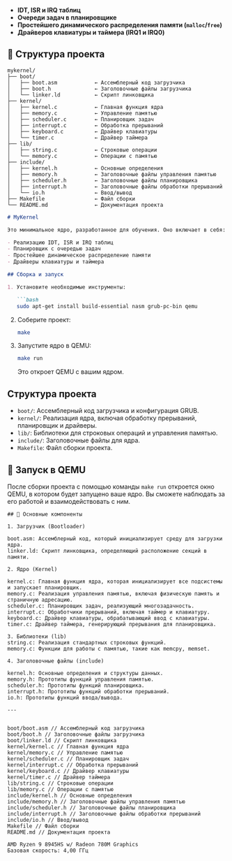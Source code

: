 * **IDT, ISR и IRQ таблиц**
* **Очереди задач в планировщике**
* **Простейшего динамического распределения памяти (`malloc`/`free`)**
* **Драйверов клавиатуры и таймера (IRQ1 и IRQ0)**

## 📂 Структура проекта

```
mykernel/
├── boot/
│   ├── boot.asm            ← Ассемблерный код загрузчика
│   ├── boot.h              ← Заголовочные файлы загрузчика
│   └── linker.ld           ← Скрипт линковщика
├── kernel/
│   ├── kernel.c            ← Главная функция ядра
│   ├── memory.c            ← Управление памятью
│   ├── scheduler.c         ← Планировщик задач
│   ├── interrupt.c         ← Обработка прерываний
│   ├── keyboard.c          ← Драйвер клавиатуры
│   └── timer.c             ← Драйвер таймера
├── lib/
│   ├── string.c            ← Строковые операции
│   └── memory.c            ← Операции с памятью
├── include/
│   ├── kernel.h            ← Основные определения
│   ├── memory.h            ← Заголовочные файлы управления памятью
│   ├── scheduler.h         ← Заголовочные файлы планировщика
│   ├── interrupt.h         ← Заголовочные файлы обработки прерываний
│   └── io.h                ← Ввод/вывод
├── Makefile                ← Файл сборки
└── README.md               ← Документация проекта
```

````markdown
# MyKernel

Это минимальное ядро, разработанное для обучения. Оно включает в себя:

- Реализацию IDT, ISR и IRQ таблиц
- Планировщик с очередью задач
- Простейшее динамическое распределение памяти
- Драйверы клавиатуры и таймера

## Сборка и запуск

1. Установите необходимые инструменты:

   ```bash
   sudo apt-get install build-essential nasm grub-pc-bin qemu
````

2. Соберите проект:

   ```bash
   make
   ```

3. Запустите ядро в QEMU:

   ```bash
   make run
   ```

   Это откроет QEMU с вашим ядром.

## Структура проекта

* `boot/`: Ассемблерный код загрузчика и конфигурация GRUB.
* `kernel/`: Реализация ядра, включая обработку прерываний, планировщик и драйверы.
* `lib/`: Библиотеки для строковых операций и управления памятью.
* `include/`: Заголовочные файлы для ядра.
* `Makefile`: Файл сборки проекта.


## 🧪 Запуск в QEMU

После сборки проекта с помощью команды `make run` откроется окно QEMU, в котором будет запущено ваше ядро. Вы сможете наблюдать за его работой и взаимодействовать с ним.

```
## 🔧 Основные компоненты

1. Загрузчик (Bootloader)

boot.asm: Ассемблерный код, который инициализирует среду для загрузки ядра.
linker.ld: Скрипт линковщика, определяющий расположение секций в памяти.

2. Ядро (Kernel)

kernel.c: Главная функция ядра, которая инициализирует все подсистемы и запускает планировщик.
memory.c: Реализация управления памятью, включая физическую память и страничную адресацию.
scheduler.c: Планировщик задач, реализующий многозадачность.
interrupt.c: Обработчики прерываний, включая таймер и клавиатуру.
keyboard.c: Драйвер клавиатуры, обрабатывающий ввод с клавиатуры.
timer.c: Драйвер таймера, генерирующий прерывания для планировщика.

3. Библиотеки (lib)
string.c: Реализация стандартных строковых функций.
memory.c: Функции для работы с памятью, такие как memcpy, memset.

4. Заголовочные файлы (include)

kernel.h: Основные определения и структуры данных.
memory.h: Прототипы функций управления памятью.
scheduler.h: Прототипы функций планировщика.
interrupt.h: Прототипы функций обработки прерываний.
io.h: Прототипы функций ввода/вывода.

---


boot/boot.asm // Ассемблерный код загрузчика
boot/boot.h // Заголовочные файлы загрузчика
boot/linker.ld // Скрипт линковщика
kernel/kernel.c // Главная функция ядра
kernel/memory.c // Управление памятью
kernel/scheduler.c // Планировщик задач
kernel/interrupt.c // Обработка прерываний
kernel/keyboard.c // Драйвер клавиатуры
kernel/timer.c // Драйвер таймера
lib/string.c // Строковые операции
lib/memory.c // Операции с памятью
include/kernel.h // Основные определения
include/memory.h // Заголовочные файлы управления памятью
include/scheduler.h // Заголовочные файлы планировщика
include/interrupt.h // Заголовочные файлы обработки прерываний
include/io.h // Ввод/вывод
Makefile // Файл сборки
README.md // Документация проекта

AMD Ryzen 9 8945HS w/ Radeon 780M Graphics
Базовая скорость: 4,00 ГГц

```
